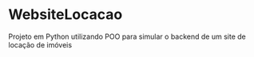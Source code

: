 # WebsiteLocacao
Projeto em Python utilizando POO para simular o backend de um site de locação de imóveis
